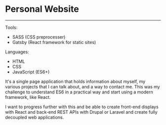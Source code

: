 # Personal Website
---
Tools:
 - SASS (CSS preprocesser)
 - Gatsby (React framework for static sites)
 
Languages:
 - HTML
 - CSS
 - JavaScript (ES6+)
 
It's a single page application that holds information about myself, my various projects that I can talk about, and a way to contact me.
This was my challenge to understand ES6 in a practical way and start using a modern framework, like React.

I want to progress further with this and be able to create front-end displays with React and back-end REST APIs with Drupal or Laravel and create fully decoupled web applications.
